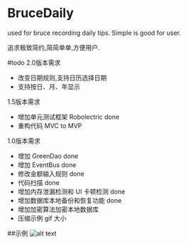 # BruceDaily
used for bruce recording daily tips.
Simple is good for user.

追求极致简约,简简单单,方便用户.

#todo
2.0版本需求

- 改变日期规则,支持日历选择日期
- 支持按日、月、年显示

1.5版本需求

- 增加单元测试框架 Robolectric done
- 重构代码 MVC to MVP

1.0版本需求

- 增加 GreenDao done
- 增加 EventBus done
- 修改金额输入规则 done
- 代码扫描 done
- 增加内存泄漏检测和 UI 卡顿检测 done
- 增加数据库本地备份和恢复功能 done
- 增加加密算法加密本地数据库
- 压缩示例 gif 大小
 
##示例
![alt text](https://github.com/BruceHurrican/BruceDaily/blob/master/video/showcase.gif)
